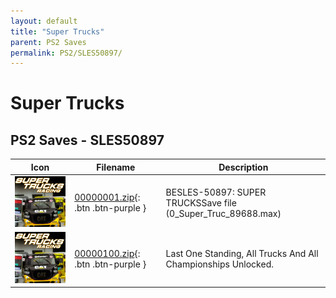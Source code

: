 ```yaml
---
layout: default
title: "Super Trucks"
parent: PS2 Saves
permalink: PS2/SLES50897/
---
```

# Super Trucks

## PS2 Saves - SLES50897

| Icon | Filename | Description |
|------|----------|-------------|
| ![Super Trucks](icon0.png) | [00000001.zip](00000001.zip){: .btn .btn-purple } | BESLES-50897: SUPER TRUCKSSave file (0_Super_Truc_89688.max) |
| ![Super Trucks](icon0.png) | [00000100.zip](00000100.zip){: .btn .btn-purple } | Last One Standing, All Trucks And All Championships Unlocked. |
